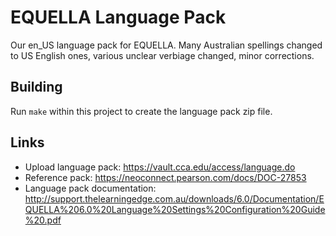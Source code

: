# EQUELLA Language Pack

Our en_US language pack for EQUELLA. Many Australian spellings changed to US English ones, various unclear verbiage changed, minor corrections.

## Building

Run `make` within this project to create the language pack zip file.

## Links

- Upload language pack: https://vault.cca.edu/access/language.do
- Reference pack: https://neoconnect.pearson.com/docs/DOC-27853
- Language pack documentation: http://support.thelearningedge.com.au/downloads/6.0/Documentation/EQUELLA%206.0%20Language%20Settings%20Configuration%20Guide%20.pdf
